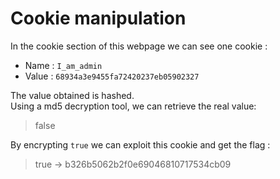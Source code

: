 # Cookie manipulation

In the cookie section of this webpage we can see one cookie :  
- Name : `I_am_admin`
- Value :  `68934a3e9455fa72420237eb05902327`

The value obtained is hashed.  
Using a md5 decryption tool, we can retrieve the real value:  
> false

By encrypting `true` we can exploit this cookie and get the flag : 
> true -> b326b5062b2f0e69046810717534cb09
